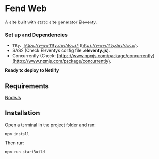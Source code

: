 # Fend Web

A site built with static site generator Eleventy.

### Set up and Dependencies
* 11ty: [https://www.11ty.dev/docs/](https://www.11ty.dev/docs/).
* SASS (Check Eleventys config file __.eleventy.js__).
* Concurrently (Check: [https://www.npmjs.com/package/concurrently](https://www.npmjs.com/package/concurrently).

**Ready to deploy to Netlify**

## Requirements

[NodeJs](https://nodejs.org/)

## Installation

Open a terminal in the project folder and run:

`npm install`

Then run:

`npm run startBuild`
